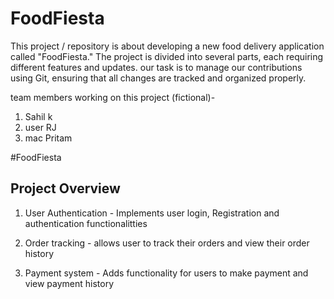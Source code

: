 # FoodFiesta
This project / repository is about developing a new food delivery application called "FoodFiesta." The project is divided into several parts, each requiring different features and updates. our task is to manage our contributions using Git, ensuring that all changes are tracked and organized properly.

team members working on this project (fictional)-
1) Sahil k
2) user RJ
3) mac Pritam




#FoodFiesta

## Project Overview

1) User Authentication - Implements user login, Registration and authentication functionalitties

2) Order tracking - allows user to track their orders and view their order history

3) Payment system - Adds functionality for users to make payment and view payment history
